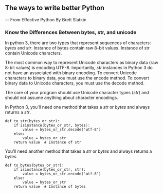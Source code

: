 
## The ways to write better Python

-- From Effective Python By Brett Slatkin

### Know the Differences Between bytes, str, and unicode
In python 3, there are two types that represent sequences of characters: *bytes* and *str*.
Instance of bytes contain raw 8-bit values.
Instance of str contain Unicode characters.

The most common way to represent Unicode characters as binary data (raw 8-bit values) is encoding UTF-8.
Importantly, *str* instances in Python 3 do not have an associated with binary encoding. 
To convert Unicode characters to binary data, you must use the encode method.
To convert binary data to Unicode characters, you must use the decode method.

The core of your program should use Unicode character types (*str*) and should not assume anything about character encodings.

In Python 3, you'll need one method that takes a *str* or *bytes* and always returns a *str*.

	def to_str(bytes_or_str):
		if isinstance(bytes_or_str, bytes):
			value = bytes_or_str.decode('utf-8')
		else:
			value = bytes_or_str
		return value  # Instance of str

You'll need another method that takes a *str* or *bytes* and always returns a *bytes*.

	def to_bytes(bytes_or_str):
		if isinstance(bytes_or_str, str):
			value = bytes_or_str.encode('utf-8')
		else:
			value = bytes_or_str
		return value  # Instance of bytes

